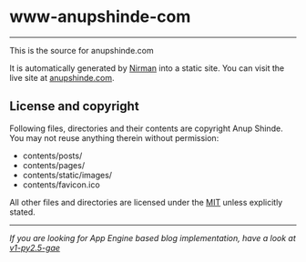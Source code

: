 # www-anupshinde-com
---

This is the source for anupshinde.com

It is automatically generated by [Nirman](http://github.com/anupshinde/nirman) into a static site. You can visit the live site at [anupshinde.com](http://www.anupshinde.com).

## License and copyright

Following files, directories and their contents are copyright Anup Shinde. You may not reuse anything therein without permission:

* contents/posts/
* contents/pages/
* contents/static/images/
* contents/favicon.ico

All other files and directories are licensed under the [MIT](http://www.opensource.org/licenses/mit-license.php) unless explicitly stated.


---

*If you are looking for App Engine based blog implementation, have a look at [v1-py2.5-gae](https://github.com/anupshinde/anupzsite/tree/v1-py2.5-gae)*
